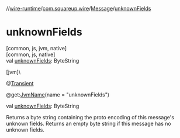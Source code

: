 //[wire-runtime](../../../index.md)/[com.squareup.wire](../index.md)/[Message](index.md)/[unknownFields](unknown-fields.md)

# unknownFields

[common, js, jvm, native]\
[common, js, native]\
val [unknownFields](unknown-fields.md): ByteString

[jvm]\

@[Transient](https://kotlinlang.org/api/latest/jvm/stdlib/kotlin.jvm/-transient/index.html)

@get:[JvmName](https://kotlinlang.org/api/latest/jvm/stdlib/kotlin.jvm/-jvm-name/index.html)(name = "unknownFields")

val [unknownFields](unknown-fields.md): ByteString

Returns a byte string containing the proto encoding of this message's unknown fields. Returns an empty byte string if this message has no unknown fields.
